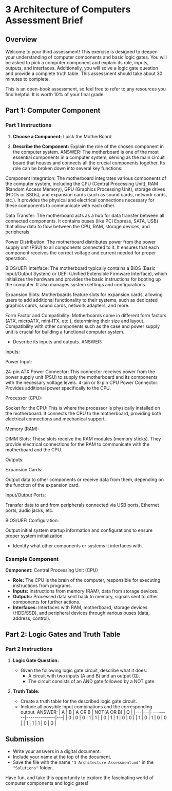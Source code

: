 # 3 Architecture of Computers Assessment Brief

## Overview

Welcome to your third assessment! This exercise is designed to deepen your understanding of computer components and basic logic gates. You will be asked to pick a computer component and explain its role, inputs, outputs, and interfaces. Additionally, you will solve a logic gate question and provide a complete truth table. This assessment should take about 30 minutes to complete.

This is an open-book assessment, so feel free to refer to any resources you find helpful. It is worth 10% of your final grade.

## Part 1: Computer Component

### Part 1 Instructions

1. **Choose a Component:**
I pick the MotherBoard

2. **Describe the Component:**
Explain the role of the chosen component in the computer system.
ANSWER:
The motherboard is one of the most essential components in a computer system, serving as the main circuit board that houses and connects all the crucial components together. Its role can be broken down into several key functions:

Component Integration: The motherboard integrates various components of the computer system, including the CPU (Central Processing Unit), RAM (Random Access Memory), GPU (Graphics Processing Unit), storage drives (HDDs or SSDs), and expansion cards (such as sound cards, network cards, etc.). It provides the physical and electrical connections necessary for these components to communicate with each other.

Data Transfer: The motherboard acts as a hub for data transfer between all connected components. It contains buses (like PCI Express, SATA, USB) that allow data to flow between the CPU, RAM, storage devices, and peripherals.

Power Distribution: The motherboard distributes power from the power supply unit (PSU) to all components connected to it. It ensures that each component receives the correct voltage and current needed for proper operation.

BIOS/UEFI Interface: The motherboard typically contains a BIOS (Basic Input/Output System) or UEFI (Unified Extensible Firmware Interface), which initializes the hardware and provides the basic instructions for booting up the computer. It also manages system settings and configurations.

Expansion Slots: Motherboards feature slots for expansion cards, allowing users to add additional functionality to their systems, such as dedicated graphics cards, sound cards, network adapters, and more.

Form Factor and Compatibility: Motherboards come in different form factors (ATX, microATX, mini-ITX, etc.), determining their size and layout. Compatibility with other components such as the case and power supply unit is crucial for building a functional computer system.

   - Describe its inputs and outputs.
   ANSWER:

   Inputs:

   Power Input:

24-pin ATX Power Connector: This connector receives power from the power supply unit (PSU) to supply the motherboard and its components with the necessary voltage levels.
4-pin or 8-pin CPU Power Connector: Provides additional power specifically to the CPU.

Processor (CPU):

Socket for the CPU: This is where the processor is physically installed on the motherboard. It connects the CPU to the motherboard, providing both electrical connections and mechanical support.

Memory (RAM):

DIMM Slots: These slots receive the RAM modules (memory sticks). They provide electrical connections for the RAM to communicate with the motherboard and the CPU.

Outputs:

Expansion Cards:

Output data to other components or receive data from them, depending on the function of the expansion card.

Input/Output Ports:

Transfer data to and from peripherals connected via USB ports, Ethernet ports, audio jacks, etc.

BIOS/UEFI Configuration:

Output initial system startup information and configurations to ensure proper system initialization.

   - Identify what other components or systems it interfaces with.

### Example Component

**Component:** Central Processing Unit (CPU)

- **Role:** The CPU is the brain of the computer, responsible for executing instructions from programs.
- **Inputs:** Instructions from memory (RAM), data from storage devices.
- **Outputs:** Processed data sent back to memory, signals sent to other components for further actions.
- **Interfaces:** Interfaces with RAM, motherboard, storage devices (HDD/SSD), and peripheral devices through various buses (data, address, control).

## Part 2: Logic Gates and Truth Table

### Part 2 Instructions

1. **Logic Gate Question:**
   - Given the following logic gate circuit, describe what it does:
     - A circuit with two inputs (A and B) and an output (Q).
     - The circuit consists of an AND gate followed by a NOT gate.

2. **Truth Table:**
   - Create a truth table for the described logic gate circuit.
   - Include all possible input combinations and the corresponding output.
   ANSWER:
| A | B | A OR B | NOT(A OR B) | Q |
|---|---|---------|--------------|---|
| 0 | 0 |    0    |      1       | 1 |
| 0 | 1 |    1    |      0       | 0 |
| 1 | 0 |    1    |      0       | 0 |
| 1 | 1 |    1    |      0       | 0 |


<!-- ### Example Logic Gate Circuit

**Logic Gate Circuit:** NOT(AND(A, B))

- **Description:** The circuit takes two inputs, A and B. The AND gate outputs true only if both A and B are true. The NOT gate then inverts this output.
  
**Truth Table:**

| A | B | AND(A, B) | NOT(AND(A, B)) |
|---|---|-----------|----------------|
| 0 | 0 |     0     |        1       |
| 0 | 1 |     0     |        1       |
| 1 | 0 |     0     |        1       |
| 1 | 1 |     1     |        0       | -->

## Submission

- Write your answers in a digital document.
- Include your name at the top of the document.
- Save the file with the name `"3 Architecture Assessment.md"` in the `"Solutions"` folder.

Have fun, and take this opportunity to explore the fascinating world of computer components and logic gates!
